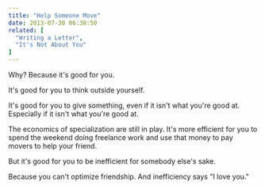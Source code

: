 ```yaml
---
title: "Help Someone Move"
date: 2013-07-30 06:38:50
related: [
  "Writing a Letter",
  "It's Not About You"
]
---
```


Why? Because it's good for you.

It's good for you to think outside yourself. 

It's good for you to give something, even if it isn't what you're good at. Especially if it isn't what you're good at.

The economics of specialization are still in play. It's more efficient for you to spend the weekend doing freelance work and use that money to pay movers to help your friend.

But it's good for you to be inefficient for somebody else's sake.

Because you can't optimize friendship. And inefficiency says "I love you."
